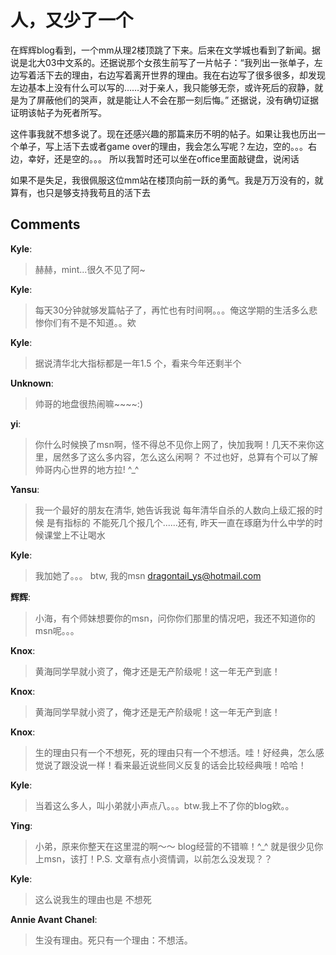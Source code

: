 # 人，又少了一个

<div id="msgcns!9884D0A402622CB2!402" class="bvMsg"><p>在辉辉blog看到，一个mm从理2楼顶跳了下来。后来在文学城也看到了新闻。据说是北大03中文系的。还据说那个女孩生前写了一片帖子：“我列出一张单子，左边写着活下去的理由，右边写着离开世界的理由。我在右边写了很多很多，却发现左边基本上没有什么可以写的……对于亲人，我只能够无奈，或许死后的寂静，就是为了屏蔽他们的哭声，就是能让人不会在那一刻后悔。” 还据说，没有确切证据证明该帖子为死者所写。 </p> <p>这件事我就不想多说了。现在还感兴趣的那篇来历不明的帖子。如果让我也历出一个单子，写上活下去或者game over的理由，我会怎么写呢？左边，空的。。。右边，幸好，还是空的。。。 所以我暂时还可以坐在office里面敲键盘，说闲话<p>如果不是失足，我很佩服这位mm站在楼顶向前一跃的勇气。我是万万没有的，就算有，也只是够支持我苟且的活下去</p></div>

## Comments

**Kyle**:
> 赫赫，mint...很久不见了阿~

**Kyle**:
> 每天30分钟就够发篇帖子了，再忙也有时间啊。。。俺这学期的生活多么悲惨你们有不是不知道。。欸

**Kyle**:
> 据说清华北大指标都是一年1.5 个，看来今年还剩半个

**Unknown**:
> 帅哥的地盘很热闹嘛~~~~:)

**yi**:
> 你什么时候换了msn啊，怪不得总不见你上网了，快加我啊！几天不来你这里，居然多了这么多内容，怎么这么闲啊？ 不过也好，总算有个可以了解帅哥内心世界的地方拉! ^_^

**Yansu**:
> 我一个最好的朋友在清华, 她告诉我说 每年清华自杀的人数向上级汇报的时候 是有指标的 不能死几个报几个......还有, 昨天一直在琢磨为什么中学的时候课堂上不让喝水

**Kyle**:
> 我加她了。。。 btw, 我的msn  dragontail_ys@hotmail.com

**辉辉**:
> 小海，有个师妹想要你的msn，问你你们那里的情况吧，我还不知道你的msn呢。。。

**Knox**:
> 黄海同学早就小资了，俺才还是无产阶级呢！这一年无产到底！

**Knox**:
> 黄海同学早就小资了，俺才还是无产阶级呢！这一年无产到底！

**Knox**:
> 生的理由只有一个不想死，死的理由只有一个不想活。哇！好经典，怎么感觉说了跟没说一样！看来最近说些同义反复的话会比较经典哦！哈哈！

**Kyle**:
> 当着这么多人，叫小弟就小声点八。。。btw.我上不了你的blog欸。。

**Ying**:
> 小弟，原来你整天在这里混的啊～～ blog经营的不错嘛！^_^ 就是很少见你上msn，该打！P.S. 文章有点小资情调，以前怎么没发现？？

**Kyle**:
> 这么说我生的理由也是 不想死

**Annie Avant Chanel**:
> 生没有理由。死只有一个理由：不想活。

